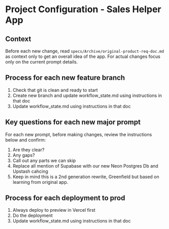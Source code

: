 # Project Configuration - Sales Helper App

## Context
Before each new change, read `specs/Archive/original-product-req-doc.md` as context only to get an overall idea of the app. For actual changes focus only on the current prompt details.


## Process for each new feature branch
1. Check that git is clean and ready to start 
2. Create new branch and update workflow_state.md using instructions in that doc
3. Update workflow_state.md using instructions in that doc


## Key questions for each new major prompt
For each new prompt, before making changes, review the instructions below and confirm:
1. Are they clear?
2. Any gaps?  
3. Call out any parts we can skip
4. Replace all mention of Supabase with our new Neon Postgres Db and Upstash cahcing 
4. Keep in mind this is a 2nd generation rewrite, Greenfield but based on learning from original app.


## Process for each deployment to prod
1. Always deploy to preview in Vercel first
2. Do the deployment
3. Update workflow_state.md using instructions in that doc


